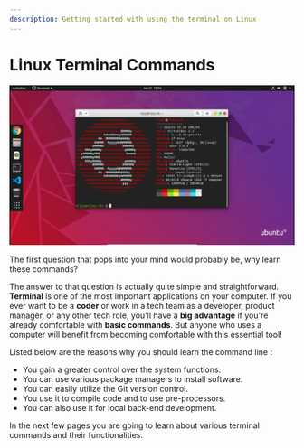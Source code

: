 ```yaml
---
description: Getting started with using the terminal on Linux
---
```


# Linux Terminal Commands

![Ubuntu terminal](../../.gitbook/assets/linux.png)

The first question that pops into your mind would probably be, why learn these commands? 

The answer to that question is actually quite simple and straightforward.  **Terminal** is one of the most important applications on your computer. If you ever want to be a **coder** or work in a tech team as a developer, product manager, or any other tech role, you'll have a **big advantage** if you're already comfortable with **basic commands**. But anyone who uses a computer will benefit from becoming comfortable with this essential tool!

Listed below are the reasons why you should learn the command line :

* You gain a greater control over the system functions.
* You can use various package managers to install software.
* You can easily utilize the Git version control.
* You use it to compile code and to use pre-processors.
* You can also use it for local back-end development.

In the next few pages you are going to learn about various terminal commands and their functionalities.

